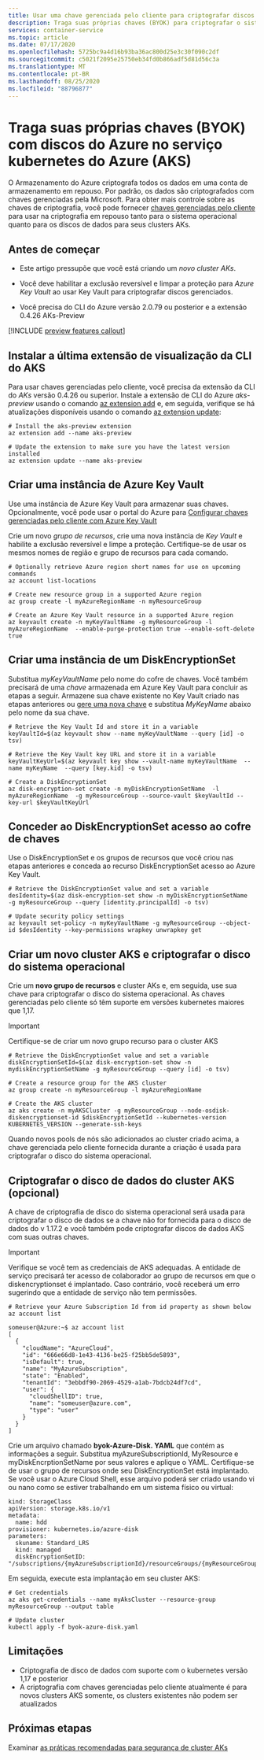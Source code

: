 ```yaml
---
title: Usar uma chave gerenciada pelo cliente para criptografar discos do Azure no serviço kubernetes do Azure (AKS)
description: Traga suas próprias chaves (BYOK) para criptografar o sistema operacional AKS e OS discos de dados.
services: container-service
ms.topic: article
ms.date: 07/17/2020
ms.openlocfilehash: 5725bc9a4d16b93ba36ac800d25e3c30f090c2df
ms.sourcegitcommit: c5021f2095e25750eb34fd0b866adf5d81d56c3a
ms.translationtype: MT
ms.contentlocale: pt-BR
ms.lasthandoff: 08/25/2020
ms.locfileid: "88796877"
---
```

# <a name="bring-your-own-keys-byok-with-azure-disks-in-azure-kubernetes-service-aks"></a>Traga suas próprias chaves (BYOK) com discos do Azure no serviço kubernetes do Azure (AKS)

O Armazenamento do Azure criptografa todos os dados em uma conta de armazenamento em repouso. Por padrão, os dados são criptografados com chaves gerenciadas pela Microsoft. Para obter mais controle sobre as chaves de criptografia, você pode fornecer [chaves gerenciadas pelo cliente][customer-managed-keys] para usar na criptografia em repouso tanto para o sistema operacional quanto para os discos de dados para seus clusters AKs.

## <a name="before-you-begin"></a>Antes de começar

* Este artigo pressupõe que você está criando um *novo cluster AKs*.

* Você deve habilitar a exclusão reversível e limpar a proteção para *Azure Key Vault* ao usar Key Vault para criptografar discos gerenciados.

* Você precisa do CLI do Azure versão 2.0.79 ou posterior e a extensão 0.4.26 AKs-Preview

[!INCLUDE [preview features callout](./includes/preview/preview-callout.md)]

## <a name="install-latest-aks-cli-preview-extension"></a>Instalar a última extensão de visualização da CLI do AKS

Para usar chaves gerenciadas pelo cliente, você precisa da extensão da CLI do *AKs* versão 0.4.26 ou superior. Instale a extensão de CLI do Azure *aks-preview* usando o comando [az extension add][az-extension-add] e, em seguida, verifique se há atualizações disponíveis usando o comando [az extension update][az-extension-update]:

```azurecli-interactive
# Install the aks-preview extension
az extension add --name aks-preview

# Update the extension to make sure you have the latest version installed
az extension update --name aks-preview
```

## <a name="create-an-azure-key-vault-instance"></a>Criar uma instância de Azure Key Vault

Use uma instância de Azure Key Vault para armazenar suas chaves.  Opcionalmente, você pode usar o portal do Azure para [Configurar chaves gerenciadas pelo cliente com Azure Key Vault][byok-azure-portal]

Crie um novo *grupo de recursos*, crie uma nova instância de *Key Vault* e habilite a exclusão reversível e limpe a proteção.  Certifique-se de usar os mesmos nomes de região e grupo de recursos para cada comando.

```azurecli-interactive
# Optionally retrieve Azure region short names for use on upcoming commands
az account list-locations
```

```azurecli-interactive
# Create new resource group in a supported Azure region
az group create -l myAzureRegionName -n myResourceGroup

# Create an Azure Key Vault resource in a supported Azure region
az keyvault create -n myKeyVaultName -g myResourceGroup -l myAzureRegionName  --enable-purge-protection true --enable-soft-delete true
```

## <a name="create-an-instance-of-a-diskencryptionset"></a>Criar uma instância de um DiskEncryptionSet

Substitua *myKeyVaultName* pelo nome do cofre de chaves.  Você também precisará de uma *chave* armazenada em Azure Key Vault para concluir as etapas a seguir.  Armazene sua chave existente no Key Vault criado nas etapas anteriores ou [gere uma nova chave][key-vault-generate] e substitua *MyKeyName* abaixo pelo nome da sua chave.
    
```azurecli-interactive
# Retrieve the Key Vault Id and store it in a variable
keyVaultId=$(az keyvault show --name myKeyVaultName --query [id] -o tsv)

# Retrieve the Key Vault key URL and store it in a variable
keyVaultKeyUrl=$(az keyvault key show --vault-name myKeyVaultName  --name myKeyName  --query [key.kid] -o tsv)

# Create a DiskEncryptionSet
az disk-encryption-set create -n myDiskEncryptionSetName  -l myAzureRegionName  -g myResourceGroup --source-vault $keyVaultId --key-url $keyVaultKeyUrl 
```

## <a name="grant-the-diskencryptionset-access-to-key-vault"></a>Conceder ao DiskEncryptionSet acesso ao cofre de chaves

Use o DiskEncryptionSet e os grupos de recursos que você criou nas etapas anteriores e conceda ao recurso DiskEncryptionSet acesso ao Azure Key Vault.

```azurecli-interactive
# Retrieve the DiskEncryptionSet value and set a variable
desIdentity=$(az disk-encryption-set show -n myDiskEncryptionSetName  -g myResourceGroup --query [identity.principalId] -o tsv)

# Update security policy settings
az keyvault set-policy -n myKeyVaultName -g myResourceGroup --object-id $desIdentity --key-permissions wrapkey unwrapkey get
```

## <a name="create-a-new-aks-cluster-and-encrypt-the-os-disk"></a>Criar um novo cluster AKS e criptografar o disco do sistema operacional

Crie um **novo grupo de recursos** e cluster AKs e, em seguida, use sua chave para criptografar o disco do sistema operacional. As chaves gerenciadas pelo cliente só têm suporte em versões kubernetes maiores que 1,17. 

> [!IMPORTANT]
> Certifique-se de criar um novo grupo recurso para o cluster AKS

```azurecli-interactive
# Retrieve the DiskEncryptionSet value and set a variable
diskEncryptionSetId=$(az disk-encryption-set show -n mydiskEncryptionSetName -g myResourceGroup --query [id] -o tsv)

# Create a resource group for the AKS cluster
az group create -n myResourceGroup -l myAzureRegionName

# Create the AKS cluster
az aks create -n myAKSCluster -g myResourceGroup --node-osdisk-diskencryptionset-id $diskEncryptionSetId --kubernetes-version KUBERNETES_VERSION --generate-ssh-keys
```

Quando novos pools de nós são adicionados ao cluster criado acima, a chave gerenciada pelo cliente fornecida durante a criação é usada para criptografar o disco do sistema operacional.

## <a name="encrypt-your-aks-cluster-data-diskoptional"></a>Criptografar o disco de dados do cluster AKS (opcional)
A chave de criptografia de disco do sistema operacional será usada para criptografar o disco de dados se a chave não for fornecida para o disco de dados do v 1.17.2 e você também pode criptografar discos de dados AKS com suas outras chaves.

> [!IMPORTANT]
> Verifique se você tem as credenciais de AKS adequadas. A entidade de serviço precisará ter acesso de colaborador ao grupo de recursos em que o diskencryptionset é implantado. Caso contrário, você receberá um erro sugerindo que a entidade de serviço não tem permissões.

```azurecli-interactive
# Retrieve your Azure Subscription Id from id property as shown below
az account list
```

```
someuser@Azure:~$ az account list
[
  {
    "cloudName": "AzureCloud",
    "id": "666e66d8-1e43-4136-be25-f25bb5de5893",
    "isDefault": true,
    "name": "MyAzureSubscription",
    "state": "Enabled",
    "tenantId": "3ebbdf90-2069-4529-a1ab-7bdcb24df7cd",
    "user": {
      "cloudShellID": true,
      "name": "someuser@azure.com",
      "type": "user"
    }
  }
]
```

Crie um arquivo chamado **byok-Azure-Disk. YAML** que contém as informações a seguir.  Substitua myAzureSubscriptionId, MyResource e myDiskEncrptionSetName por seus valores e aplique o YAML.  Certifique-se de usar o grupo de recursos onde seu DiskEncryptionSet está implantado.  Se você usar o Azure Cloud Shell, esse arquivo poderá ser criado usando vi ou nano como se estiver trabalhando em um sistema físico ou virtual:

```
kind: StorageClass
apiVersion: storage.k8s.io/v1  
metadata:
  name: hdd
provisioner: kubernetes.io/azure-disk
parameters:
  skuname: Standard_LRS
  kind: managed
  diskEncryptionSetID: "/subscriptions/{myAzureSubscriptionId}/resourceGroups/{myResourceGroup}/providers/Microsoft.Compute/diskEncryptionSets/{myDiskEncryptionSetName}"
```
Em seguida, execute esta implantação em seu cluster AKS:
```azurecli-interactive
# Get credentials
az aks get-credentials --name myAksCluster --resource-group myResourceGroup --output table

# Update cluster
kubectl apply -f byok-azure-disk.yaml
```

## <a name="limitations"></a>Limitações

* Criptografia de disco de dados com suporte com o kubernetes versão 1,17 e posterior
* A criptografia com chaves gerenciadas pelo cliente atualmente é para novos clusters AKS somente, os clusters existentes não podem ser atualizados

## <a name="next-steps"></a>Próximas etapas

Examinar [as práticas recomendadas para segurança de cluster AKs][best-practices-security]

<!-- LINKS - external -->

<!-- LINKS - internal -->
[az-extension-add]: /cli/azure/extension#az-extension-add
[az-extension-update]: /cli/azure/extension#az-extension-update
[best-practices-security]: ./operator-best-practices-cluster-security.md
[byok-azure-portal]: ../storage/common/storage-encryption-keys-portal.md
[customer-managed-keys]: ../virtual-machines/windows/disk-encryption.md#customer-managed-keys
[key-vault-generate]: ../key-vault/general/manage-with-cli2.md
[supported-regions]: ../virtual-machines/windows/disk-encryption.md#supported-regions
